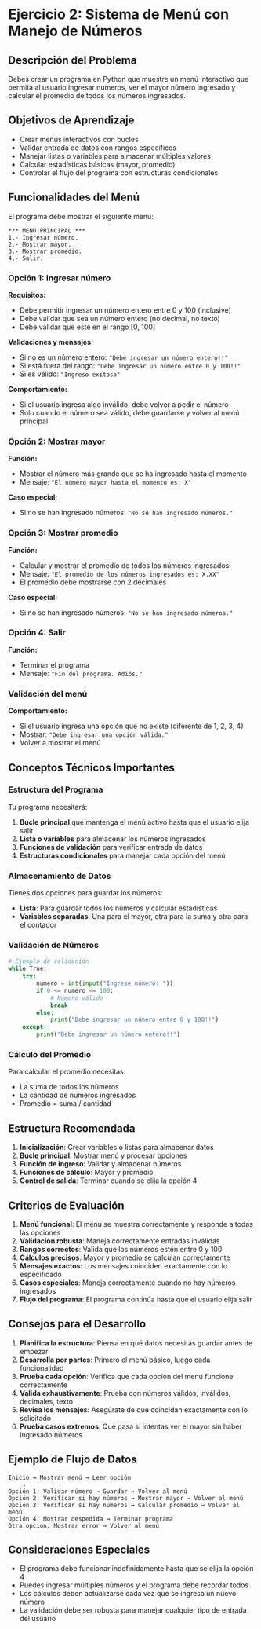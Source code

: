 # Ejercicio 2: Sistema de Menú con Manejo de Números

## Descripción del Problema

Debes crear un programa en Python que muestre un menú interactivo que permita al usuario ingresar números, ver el mayor número ingresado y calcular el promedio de todos los números ingresados.

## Objetivos de Aprendizaje

- Crear menús interactivos con bucles
- Validar entrada de datos con rangos específicos
- Manejar listas o variables para almacenar múltiples valores
- Calcular estadísticas básicas (mayor, promedio)
- Controlar el flujo del programa con estructuras condicionales

## Funcionalidades del Menú

El programa debe mostrar el siguiente menú:

```
*** MENU PRINCIPAL ***
1.- Ingresar número.
2.- Mostrar mayor.
3.- Mostrar promedio.
4.- Salir.
```

### Opción 1: Ingresar número

**Requisitos:**
- Debe permitir ingresar un número entero entre 0 y 100 (inclusive)
- Debe validar que sea un número entero (no decimal, no texto)
- Debe validar que esté en el rango [0, 100]

**Validaciones y mensajes:**
- Si no es un número entero: `"Debe ingresar un número entero!!"`
- Si está fuera del rango: `"Debe ingresar un número entre 0 y 100!!"`
- Si es válido: `"Ingreso exitoso"`

**Comportamiento:**
- Si el usuario ingresa algo inválido, debe volver a pedir el número
- Solo cuando el número sea válido, debe guardarse y volver al menú principal

### Opción 2: Mostrar mayor

**Función:**
- Mostrar el número más grande que se ha ingresado hasta el momento
- Mensaje: `"El número mayor hasta el momento es: X"`

**Caso especial:**
- Si no se han ingresado números: `"No se han ingresado números."`

### Opción 3: Mostrar promedio

**Función:**
- Calcular y mostrar el promedio de todos los números ingresados
- Mensaje: `"El promedio de los números ingresados es: X.XX"`
- El promedio debe mostrarse con 2 decimales

**Caso especial:**
- Si no se han ingresado números: `"No se han ingresado números."`

### Opción 4: Salir

**Función:**
- Terminar el programa
- Mensaje: `"Fin del programa. Adiós."`

### Validación del menú

**Comportamiento:**
- Si el usuario ingresa una opción que no existe (diferente de 1, 2, 3, 4)
- Mostrar: `"Debe ingresar una opción válida."`
- Volver a mostrar el menú

## Conceptos Técnicos Importantes

### Estructura del Programa

Tu programa necesitará:

1. **Bucle principal** que mantenga el menú activo hasta que el usuario elija salir
2. **Lista o variables** para almacenar los números ingresados
3. **Funciones de validación** para verificar entrada de datos
4. **Estructuras condicionales** para manejar cada opción del menú

### Almacenamiento de Datos

Tienes dos opciones para guardar los números:
- **Lista**: Para guardar todos los números y calcular estadísticas
- **Variables separadas**: Una para el mayor, otra para la suma y otra para el contador

### Validación de Números

```python
# Ejemplo de validación
while True:
    try:
        numero = int(input("Ingrese número: "))
        if 0 <= numero <= 100:
            # Número válido
            break
        else:
            print("Debe ingresar un número entre 0 y 100!!")
    except:
        print("Debe ingresar un número entero!!")
```

### Cálculo del Promedio

Para calcular el promedio necesitas:
- La suma de todos los números
- La cantidad de números ingresados
- Promedio = suma / cantidad

## Estructura Recomendada

1. **Inicialización**: Crear variables o listas para almacenar datos
2. **Bucle principal**: Mostrar menú y procesar opciones
3. **Función de ingreso**: Validar y almacenar números
4. **Funciones de cálculo**: Mayor y promedio
5. **Control de salida**: Terminar cuando se elija la opción 4

## Criterios de Evaluación

1. **Menú funcional**: El menú se muestra correctamente y responde a todas las opciones
2. **Validación robusta**: Maneja correctamente entradas inválidas
3. **Rangos correctos**: Valida que los números estén entre 0 y 100
4. **Cálculos precisos**: Mayor y promedio se calculan correctamente
5. **Mensajes exactos**: Los mensajes coinciden exactamente con lo especificado
6. **Casos especiales**: Maneja correctamente cuando no hay números ingresados
7. **Flujo del programa**: El programa continúa hasta que el usuario elija salir

## Consejos para el Desarrollo

1. **Planifica la estructura**: Piensa en qué datos necesitas guardar antes de empezar
2. **Desarrolla por partes**: Primero el menú básico, luego cada funcionalidad
3. **Prueba cada opción**: Verifica que cada opción del menú funcione correctamente
4. **Valida exhaustivamente**: Prueba con números válidos, inválidos, decimales, texto
5. **Revisa los mensajes**: Asegúrate de que coincidan exactamente con lo solicitado
6. **Prueba casos extremos**: Qué pasa si intentas ver el mayor sin haber ingresado números

## Ejemplo de Flujo de Datos

```
Inicio → Mostrar menú → Leer opción
    ↓
Opción 1: Validar número → Guardar → Volver al menú
Opción 2: Verificar si hay números → Mostrar mayor → Volver al menú  
Opción 3: Verificar si hay números → Calcular promedio → Volver al menú
Opción 4: Mostrar despedida → Terminar programa
Otra opción: Mostrar error → Volver al menú
```

## Consideraciones Especiales

- El programa debe funcionar indefinidamente hasta que se elija la opción 4
- Puedes ingresar múltiples números y el programa debe recordar todos
- Los cálculos deben actualizarse cada vez que se ingresa un nuevo número
- La validación debe ser robusta para manejar cualquier tipo de entrada del usuario